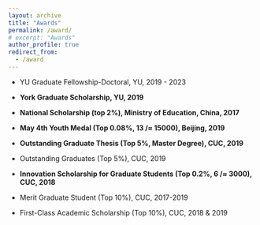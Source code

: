 ```yaml
---
layout: archive
title: "Awards"
permalink: /award/
# excerpt: "Awards"
author_profile: true
redirect_from: 
  - /award
---
```



- YU Graduate Fellowship-Doctoral, YU, 2019 - 2023

- **York Graduate Scholarship, YU, 2019**

- **National Scholarship (top 2%), Ministry of Education, China, 2017**

- **May 4th Youth Medal (Top 0.08%, 13 /$\approx$ 15000), Beijing, 2019**

- **Outstanding Graduate Thesis (Top 5%, Master Degree), CUC, 2019**

- Outstanding Graduates (Top 5%), CUC, 2019

- **Innovation Scholarship for Graduate Students (Top 0.2%, 6 /$\approx$ 3000), CUC, 2018**

- Merit Graduate Student (Top 10%), CUC, 2017-2019

- First-Class Academic Scholarship (Top 10%), CUC, 2018 \& 2019

